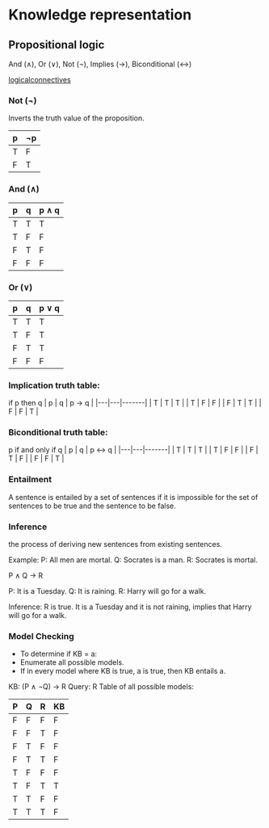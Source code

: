 # Knowledge representation

## Propositional logic

And (∧), Or (∨), Not (¬), Implies (→), Biconditional (↔)

[logicalconnectives](./logicalcons.png)

### Not (¬)
Inverts the truth value of the proposition.

| p | ¬p |
|---|----|
| T | F  |
| F | T  |

### And (∧)

| p | q | p ∧ q |
|---|---|-------|
| T | T | T     |
| T | F | F     |
| F | T | F     |
| F | F | F     |

### Or (∨)

| p | q | p ∨ q |
|---|---|-------|
| T | T | T     |
| T | F | T     |
| F | T | T     |
| F | F | F     |


### Implication truth table:
if p then q
| p | q | p → q |
|---|---|-------|
| T | T | T     |
| T | F | F     |
| F | T | T     |
| F | F | T     |

### Biconditional truth table:
p if and only if q
| p | q | p ↔ q |
|---|---|-------|
| T | T | T     |
| T | F | F     |
| F | T | F     |
| F | F | T     |

### Entailment

A sentence is entailed by a set of sentences if it is impossible for the set of sentences to be true and the sentence to be false.

### Inference
the process of deriving new sentences from existing sentences.

Example:
P: All men are mortal.
Q: Socrates is a man.
R: Socrates is mortal.

P ∧ Q → R

P: It is a Tuesday.
Q: It is raining.
R: Harry will go for a walk.


Inference: R is true.
It is a Tuesday and it is not raining, implies that Harry will go for a walk.

### Model Checking

- To determine if KB = a:
- Enumerate all possible models.
- If in every model where KB is true, a is true, then
KB entails a.

KB: (P ∧ ¬Q) → R
Query: R
Table of all possible models:

| P | Q | R | KB | 
|---|---|---|----|
| F | F | F | F  |
| F | F | T | F  |
| F | T | F | F  |
| F | T | T | F  |
| T | F | F | F  |
| T | F | T | T  |
| T | T | F | F  |
| T | T | T | F  |

